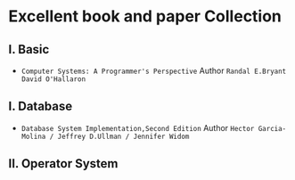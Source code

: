 # Excellent book and paper Collection
## I. Basic
- `Computer Systems: A Programmer's Perspective` Author `Randal E.Bryant David O'Hallaron` 
## I. Database
- `Database System Implementation,Second Edition` Author `Hector Garcia-Molina / Jeffrey D.Ullman / Jennifer Widom`
## II. Operator System